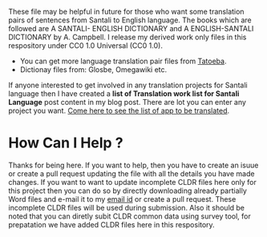  These file may be helpful in future for those who want some translation pairs of sentences from Santali to English language. The books which are followed are A SANTALI- ENGLISH DICTIONARY and A ENGLISH-SANTALI DICTIONARY by A. Campbell. I release my derived work only files in this respository under CC0 1.0 Universal (CC0 1.0). <br>

* You can get more language translation pair files from [Tatoeba](https://tatoeba.org/en/sentences/show_all_in/sat/none).
* Dictionay files from: Glosbe, Omegawiki etc.

If anyone interested to get involved in any translation projects for Santali language then I have created a  **list of Translation work list for Santali Language** post content in my blog post. There are lot you can enter any project you want. [Come here to see the list of app to be translated](https://santhalimingle.blogspot.com/2020/10/santali-app-translation-list-can-be.html).

# How Can I Help  ?

Thanks for being here. If you want to help, then you have to create an isuue or create a pull request updating the file with all the details you have made changes. If you want to want to update incomplete CLDR files here only for this project then you can do so by directly downloading already partially Word files and e-mail it to my [email id](prasantahembram720@gmail.com) or create a pull request. These incomplete CLDR files will be used during submission. Also it should be noted that you can diretly subit CLDR common data using survey tool, for prepatation we have added CLDR files here in this respository.
